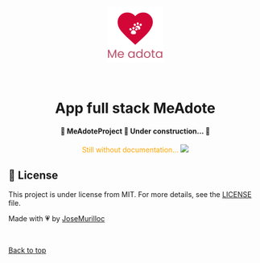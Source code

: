 <div align="center" id="top"> 
  <img src="./.github/MeAdotaLogo.svg" alt="MeAdoteProject" />

  &#xa0;

  <!-- <a href="https://meadoteproject.netlify.app">Demo</a> -->
</div>

<h1 align="center">App full stack MeAdote</h1>
<h4 align="center"> 
	🚧  MeAdoteProject 🚀 Under construction...  🚧
</h4> 

<div align="center" style="color: orange;">
  Still without documentation...
  <img src="https://developers.ibexa.co/var/site/storage/images/_aliases/ibexa_block/1/4/4/6/106441-3-eng-GB/Faster%20content%20collaboration.png"/>
</div>


## 📝 License ##

This project is under license from MIT. For more details, see the [LICENSE](LICENSE.md) file.


Made with 💗 by <a href="https://github.com/JoseMurilloc" target="_blank">JoseMurilloc</a>

&#xa0;

<a href="#top">Back to top</a>
